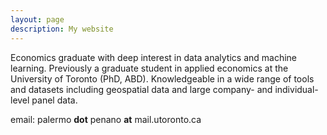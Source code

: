 ```yaml
---
layout: page
description: My website
---
```


<!-- <img height="120" width="120" style="padding:1px; border: 5px solid #E2E2E2; border-radius:8px; margin-right: 20px" align="left" src="images/profile_pic_cropped.jpeg"> -->
Economics graduate with deep interest in data analytics and machine learning. Previously a graduate student in applied economics at the University of Toronto (PhD, ABD). Knowledgeable in a wide range of tools and datasets
including geospatial data and large company- and individual-level panel data.



email: palermo **dot** penano **at** mail.utoronto.ca <br/>



<!-- Last update: November 2016 -->

[1]: https://en.wikipedia.org/wiki/Geographic_information_system